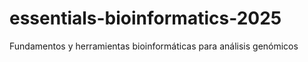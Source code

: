 # essentials-bioinformatics-2025
Fundamentos y herramientas bioinformáticas para análisis genómicos
